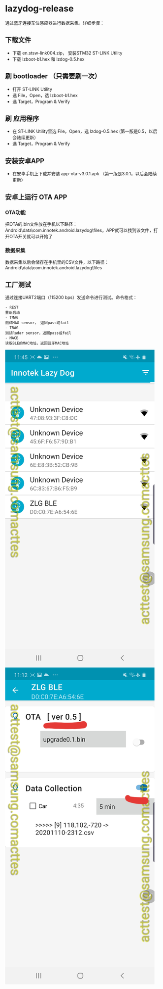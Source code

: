 # lazydog-release
通过蓝牙连接车位感应器进行数据采集。详细步骤：
## 下载文件
- 下载 en.stsw-link004.zip， 安装STM32 ST-LINK Utility
- 下载 lzboot-b1.hex 和 lzdog-0.5.hex

## 刷 bootloader （只需要刷一次）
- 打开 ST-LINK Utility
- 选 File，Open，选 lzboot-b1.hex
- 选 Target，Program & Verify

## 刷 应用程序
- 在 ST-LINK Utility里选 File，Open，选 lzdog-0.5.hex (第一版是0.5，以后会陆续更新）
- 选 Target，Program & Verify

## 安装安卓APP
- 在安卓手机上下载并安装 app-ota-v3.0.1.apk （第一版是3.0.1，以后会陆续更新）

## 安卓上运行 OTA APP
### OTA功能
把OTA的.bin文件放在手机以下路径：Android\data\com.innotek.android.lazydog\files，APP就可以找到该文件，打开OTA开关就可以开始了
### 数据采集
数据采集以后会储存在手机里的CSV文件，以下路径：Android\data\com.innotek.android.lazydog\files

## 工厂测试
通过连接UART2端口（115200 bps）发送命令进行测试。命令格式：
```
- REST
重新启动
- TMAG
测试MAG sensor， 返回pass或fail
- TRAG
测试Radar sensor，返回pass或fail
- MACB
读取BLE的MAC地址，返回蓝牙MAC地址
```

![BLE scan](/images/ota0.jpg)
![OTA](/images/ota1.jpg)
